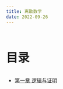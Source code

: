 ```yaml
---
title: 离散数学
date: 2022-09-26
---
```


<br>
<p style="font-size: 32px; font-weight: bold;">目录</p>

- [第一章 逻辑与证明](./Logic_Prove.md)
